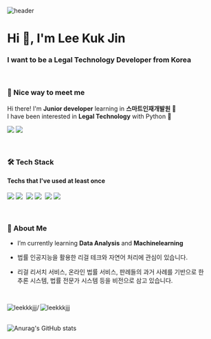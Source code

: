![header](https://capsule-render.vercel.app/api?type=soft&color=auto&height=150&section=header&text=LeeKukJin&fontSize=70&animation=twinkling)

<h1 align="left">Hi 👋, I'm Lee Kuk Jin</h1>
<h3 align="left">I want to be a Legal Technology Developer from Korea</h3>
<br>

### 🤞 Nice way to meet me
<p>
  Hi there! I'm <b>Junior developer</b> learning in <b>스마트인재개발원</b> 🚀<br/>
  I have been interested in <b>Legal Technology</b> with Python 💖<br/>
</p>

<p>
  <a href="https://leehii.tistory.com/" target="_blank"><img src="https://img.shields.io/badge/Tech_Blog-DD0B78?style=flat-square&logo=GitHub%20Sponsors&logoColor=white"/></a>
  <a href="mailto:phophoring@gmail.com" target="_blank"><img src="https://img.shields.io/badge/Gmail-EA4335?style=flat-square&logo=Gmail&logoColor=white"/></a>
</p>

<br>

### 🛠  Tech Stack 
#### Techs that I've used at least once
<p>


  <img src="https://img.shields.io/badge/Java-007396?style=flat-square&logo=Java&logoColor=white"/>
    <img src="https://img.shields.io/badge/Python-3766AB?style=flat-square&logo=Python&logoColor=white"/></a>&nbsp 
      <img src="https://img.shields.io/badge/Flask-0095D5?style=flat-square&logo=Flask&logoColor=white"/> 
         <img src="https://img.shields.io/badge/MySQL-E6B91E?style=flat-square&logo=MySql&logoColor=white"/></a>&nbsp 
  <img src="https://img.shields.io/badge/Android-3DDC84?style=flat-square&logo=Android&logoColor=white"/>
  <img src="https://img.shields.io/badge/css-1572B6?style=flat-square&logo=css3&logoColor=white"/></a>&nbsp 


  
  
</p>

<br>

### 💪 About Me


- I’m currently learning **Data Analysis** and **Machinelearning**

- 법률 인공지능을 활용한 리걸 테크와 자연어 처리에 관심이 있습니다.

- 리걸 리서치 서비스, 온라인 법률 서비스, 판례들의 과거 사례를 기반으로 한   
추론 시스템, 법률 전문가 시스템 등을 비전으로 삼고 있습니다. 



<br>

<p><img align="left" src="https://github-readme-stats.vercel.app/api/top-langs?username=leejuneyeong&show_icons=true&locale=en&layout=compact" alt="leekkkjjj/"/></p>  
<p><img align="left" src="https://github-readme-streak-stats.herokuapp.com/?user=leekkkjjj&" alt="leekkkjjj" /></p>

<br>

<br>

![Anurag's GitHub stats](https://github-readme-stats.vercel.app/api?username=leekkkjjj&show_icons=true&theme=highcontrast)


